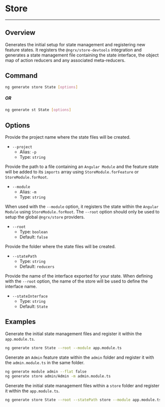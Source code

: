 # Store

---

## Overview

Generates the initial setup for state management and registering new feature states. It registers the `@ngrx/store-devtools` integration and generates a state management file containing the state interface, the object map of action reducers and any associated meta-reducers.

## Command

```sh
ng generate store State [options]
```

##### OR

```sh
ng generate st State [options]
```

## Options

Provide the project name where the state files will be created.

- `--project`
  - Alias: `-p`
  - Type: `string`

Provide the path to a file containing an `Angular Module` and the feature state will be added to its `imports` array using `StoreModule.forFeature` or `StoreModule.forRoot`.

- `--module`
  - Alias: `-m`
  - Type: `string`

When used with the `--module` option, it registers the state within the `Angular Module` using `StoreModule.forRoot`. The `--root` option should only be used to setup the global `@ngrx/store` providers.

- `--root`
  - Type: `boolean`
  - Default: `false`

Provide the folder where the state files will be created.

- `--statePath`
  - Type: `string`
  - Default: `reducers`

Provide the name of the interface exported for your state. When defining with the `--root` option, the name of the store will be used to define the interface name.

- `--stateInterface`
  - Type: `string`
  - Default: `State`

## Examples

Generate the initial state management files and register it within the `app.module.ts`.

```sh
ng generate store State --root --module app.module.ts
```

Generate an `Admin` feature state within the `admin` folder and register it with the `admin.module.ts` in the same folder.

```sh
ng generate module admin --flat false
ng generate store admin/Admin -m admin.module.ts
```

Generate the initial state management files within a `store` folder and register it within the `app.module.ts`.

```sh
ng generate store State --root --statePath store --module app.module.ts
```

